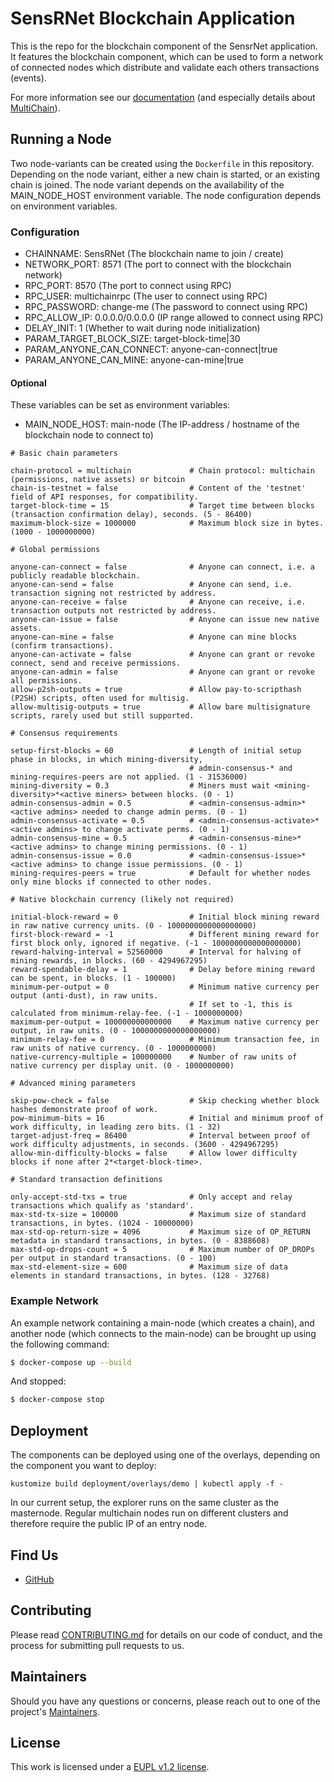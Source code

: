 # SensRNet Blockchain Application

This is the repo for the blockchain component of the SensrNet application. It features the blockchain component,
which can be used to form a network of connected nodes which distribute and validate each others transactions (events).

For more information see our [documentation](https://github.com/kadaster-labs/sensrnet-home/blob/main/docs/Architecture.md#component-sync) (and especially details about [MultiChain](https://github.com/kadaster-labs/sensrnet-home/blob/main/docs/SyncMultiChainEN.md)).

## Running a Node

Two node-variants can be created using the `Dockerfile` in this repository.
Depending on the node variant, either a new chain is started, or an existing chain is joined.
The node variant depends on the availability of the MAIN_NODE_HOST environment variable.
The node configuration depends on environment variables.

### Configuration

* CHAINNAME: SensRNet (The blockchain name to join / create)
* NETWORK_PORT: 8571 (The port to connect with the blockchain network)
* RPC_PORT: 8570 (The port to connect using RPC)
* RPC_USER: multichainrpc (The user to connect using RPC)
* RPC_PASSWORD: change-me (The password to connect using RPC)
* RPC_ALLOW_IP: 0.0.0.0/0.0.0.0 (IP range allowed to connect using RPC)
* DELAY_INIT: 1 (Whether to wait during node initialization)
* PARAM_TARGET_BLOCK_SIZE: target-block-time|30
* PARAM_ANYONE_CAN_CONNECT: anyone-can-connect|true
* PARAM_ANYONE_CAN_MINE: anyone-can-mine|true

#### Optional

These variables can be set as environment variables:

* MAIN_NODE_HOST: main-node (The IP-address / hostname of the blockchain node to connect to)
```
# Basic chain parameters

chain-protocol = multichain             # Chain protocol: multichain (permissions, native assets) or bitcoin
chain-is-testnet = false                # Content of the 'testnet' field of API responses, for compatibility.
target-block-time = 15                  # Target time between blocks (transaction confirmation delay), seconds. (5 - 86400)
maximum-block-size = 1000000            # Maximum block size in bytes. (1000 - 1000000000)

# Global permissions

anyone-can-connect = false              # Anyone can connect, i.e. a publicly readable blockchain.
anyone-can-send = false                 # Anyone can send, i.e. transaction signing not restricted by address.
anyone-can-receive = false              # Anyone can receive, i.e. transaction outputs not restricted by address.
anyone-can-issue = false                # Anyone can issue new native assets.
anyone-can-mine = false                 # Anyone can mine blocks (confirm transactions).
anyone-can-activate = false             # Anyone can grant or revoke connect, send and receive permissions.
anyone-can-admin = false                # Anyone can grant or revoke all permissions.
allow-p2sh-outputs = true               # Allow pay-to-scripthash (P2SH) scripts, often used for multisig.
allow-multisig-outputs = true           # Allow bare multisignature scripts, rarely used but still supported.

# Consensus requirements

setup-first-blocks = 60                 # Length of initial setup phase in blocks, in which mining-diversity,
                                        # admin-consensus-* and mining-requires-peers are not applied. (1 - 31536000)
mining-diversity = 0.3                  # Miners must wait <mining-diversity>*<active miners> between blocks. (0 - 1)
admin-consensus-admin = 0.5             # <admin-consensus-admin>*<active admins> needed to change admin perms. (0 - 1)
admin-consensus-activate = 0.5          # <admin-consensus-activate>*<active admins> to change activate perms. (0 - 1)
admin-consensus-mine = 0.5              # <admin-consensus-mine>*<active admins> to change mining permissions. (0 - 1)
admin-consensus-issue = 0.0             # <admin-consensus-issue>*<active admins> to change issue permissions. (0 - 1)
mining-requires-peers = true            # Default for whether nodes only mine blocks if connected to other nodes.

# Native blockchain currency (likely not required)

initial-block-reward = 0                # Initial block mining reward in raw native currency units. (0 - 1000000000000000000)
first-block-reward = -1                 # Different mining reward for first block only, ignored if negative. (-1 - 1000000000000000000)
reward-halving-interval = 52560000      # Interval for halving of mining rewards, in blocks. (60 - 4294967295)
reward-spendable-delay = 1              # Delay before mining reward can be spent, in blocks. (1 - 100000)
minimum-per-output = 0                  # Minimum native currency per output (anti-dust), in raw units.
                                        # If set to -1, this is calculated from minimum-relay-fee. (-1 - 1000000000)
maximum-per-output = 100000000000000    # Maximum native currency per output, in raw units. (0 - 1000000000000000000)
minimum-relay-fee = 0                   # Minimum transaction fee, in raw units of native currency. (0 - 1000000000)
native-currency-multiple = 100000000    # Number of raw units of native currency per display unit. (0 - 1000000000)

# Advanced mining parameters

skip-pow-check = false                  # Skip checking whether block hashes demonstrate proof of work.
pow-minimum-bits = 16                   # Initial and minimum proof of work difficulty, in leading zero bits. (1 - 32)
target-adjust-freq = 86400              # Interval between proof of work difficulty adjustments, in seconds. (3600 - 4294967295)
allow-min-difficulty-blocks = false     # Allow lower difficulty blocks if none after 2*<target-block-time>.

# Standard transaction definitions

only-accept-std-txs = true              # Only accept and relay transactions which qualify as 'standard'.
max-std-tx-size = 100000                # Maximum size of standard transactions, in bytes. (1024 - 10000000)
max-std-op-return-size = 4096           # Maximum size of OP_RETURN metadata in standard transactions, in bytes. (0 - 8388608)
max-std-op-drops-count = 5              # Maximum number of OP_DROPs per output in standard transactions. (0 - 100)
max-std-element-size = 600              # Maximum size of data elements in standard transactions, in bytes. (128 - 32768)
```

### Example Network

An example network containing a main-node (which creates a chain), and another node (which connects to the main-node) 
can be brought up using the following command:

```bash
$ docker-compose up --build
```

And stopped:

```bash
$ docker-compose stop
```

## Deployment
The components can be deployed using one of the overlays, depending on the component you want to deploy:
```
kustomize build deployment/overlays/demo | kubectl apply -f -
```

In our current setup, the explorer runs on the same cluster as the masternode. Regular multichain nodes run on different clusters and therefore require the public IP of an entry node.

## Find Us

* [GitHub](https://github.com/kadaster-labs/sensrnet-home)

## Contributing

Please read [CONTRIBUTING.md](CONTRIBUTING.md) for details on our code of conduct, and the process for submitting pull requests to us.

## Maintainers

Should you have any questions or concerns, please reach out to one of the project's [Maintainers](./MAINTAINERS.md).

## License

This work is licensed under a [EUPL v1.2 license](./LICENSE.md).
